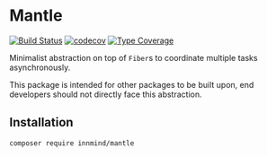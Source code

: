 # Mantle

[![Build Status](https://github.com/innmind/mantle/workflows/CI/badge.svg?branch=master)](https://github.com/innmind/mantle/actions?query=workflow%3ACI)
[![codecov](https://codecov.io/gh/innmind/mantle/branch/develop/graph/badge.svg)](https://codecov.io/gh/innmind/mantle)
[![Type Coverage](https://shepherd.dev/github/innmind/mantle/coverage.svg)](https://shepherd.dev/github/innmind/mantle)

Minimalist abstraction on top of `Fiber`s to coordinate multiple tasks asynchronously.

This package is intended for other packages to be built upon, end developers should not directly face this abstraction.

## Installation

```sh
composer require innmind/mantle
```
